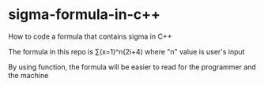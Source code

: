 # sigma-formula-in-c++
How to code a formula that contains sigma in C++

The formula in this repo is ∑(x=1)^n(2i+4) where "n" value is user's input

By using function, the formula will be easier to read for the programmer and the machine
